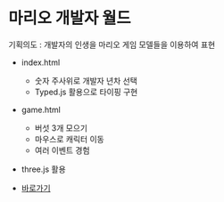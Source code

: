 # 마리오 개발자 월드

기획의도 : 개발자의 인생을 마리오 게임 모델들을 이용하여 표현

- index.html
    - 숫자 주사위로 개발자 년차 선택
    - Typed.js 활용으로 타이핑 구현
- game.html
    - 버섯 3개 모으기
    - 마우스로 캐릭터 이동
    - 여러 이벤트 경험


- three.js 활용
- [바로가기](https://chuhongkyu.github.io/interact_3D/)